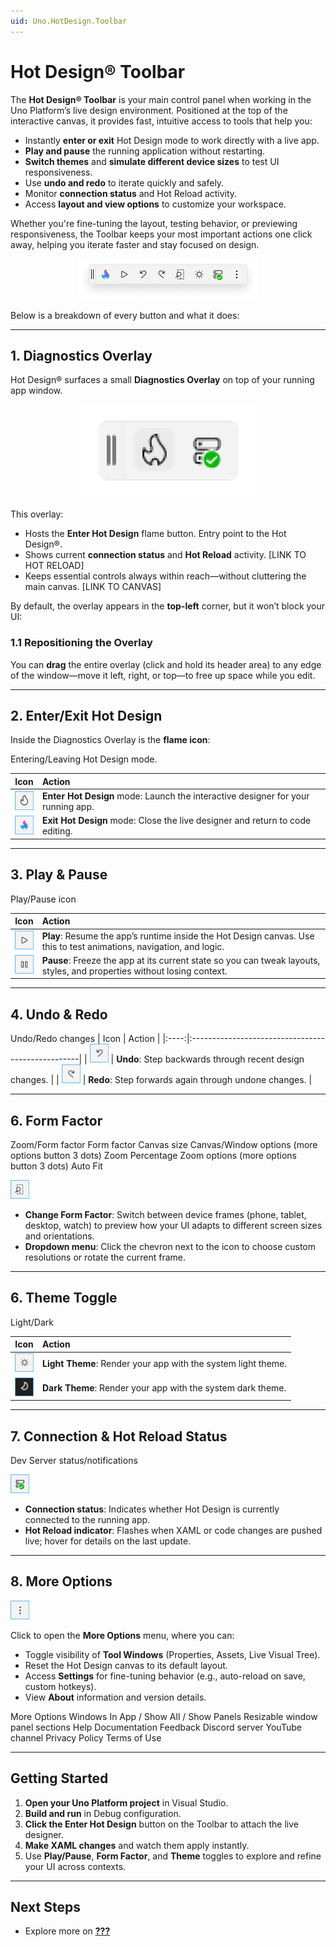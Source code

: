 ```yaml
---
uid: Uno.HotDesign.Toolbar
---
```


# Hot Design® Toolbar

The **Hot Design® Toolbar** is your main control panel when working in the Uno Platform’s live design environment. 
Positioned at the top of the interactive canvas, it provides fast, intuitive access to tools that help you:

- Instantly **enter or exit** Hot Design mode to work directly with a live app.
- **Play and pause** the running application without restarting.
- **Switch themes** and **simulate different device sizes** to test UI responsiveness.
- Use **undo and redo** to iterate quickly and safely.
- Monitor **connection status** and Hot Reload activity.
- Access **layout and view options** to customize your workspace.

Whether you're fine-tuning the layout, testing behavior, or previewing responsiveness, the Toolbar keeps your most important actions one click away, helping you iterate faster and stay focused on design.


<p align="center">
  <img src="Assets/studio-toolbar.png" alt="Hot Design Toolbar" />
</p>


Below is a breakdown of every button and what it does:

---

## 1. Diagnostics Overlay

Hot Design® surfaces a small **Diagnostics Overlay** on top of your running app window. 

<p align="center">
  <img src="Assets/Diagnostics-Overlay.png" alt="Diagnostics Overlay - Hot Design" />
</p>

This overlay:

- Hosts the **Enter Hot Design** flame button.  Entry point to the Hot Design®.
- Shows current **connection status** and **Hot Reload** activity.  [LINK TO HOT RELOAD]
- Keeps essential controls always within reach—without cluttering the main canvas. [LINK TO CANVAS]

By default, the overlay appears in the **top-left** corner, but it won’t block your UI:

### 1.1 Repositioning the Overlay

You can **drag** the entire overlay (click and hold its header area) to any edge of the window—move it left, right, or top—to free up space while you edit.


---


## 2. Enter/Exit Hot Design

Inside the Diagnostics Overlay is the **flame icon**:

Entering/Leaving Hot Design mode.

| Icon | Action                                    |
|:----:|:------------------------------------------|
| <img src="Assets/toolbar-hot-design-enter-icon.png" alt="Enter Hot Design icon" height="30" /> | **Enter Hot Design** mode: Launch the interactive designer for your running app. |
| <img src="Assets/toolbar-hot-design-icon.png" alt="Exit Hot Design icon" height="30" />       | **Exit Hot Design** mode: Close the live designer and return to code editing. |

---

## 3. Play & Pause

Play/Pause icon

| Icon | Action                                                            |
|:----:|:------------------------------------------------------------------|
| <img src="Assets/toolbar-play.png" alt="Play icon" height="30" />   | **Play**: Resume the app’s runtime inside the Hot Design canvas. Use this to test animations, navigation, and logic. |
| <img src="Assets/toolbar-pause.png" alt="Pause icon" height="30" /> | **Pause**: Freeze the app at its current state so you can tweak layouts, styles, and properties without losing context. |

---

## 4. Undo & Redo

Undo/Redo changes
| Icon | Action                                            |
|:----:|:--------------------------------------------------|
| <img src="Assets/toolbar-undo.png" alt="Undo icon" height="30" /> | **Undo**: Step backwards through recent design changes. |
| <img src="Assets/toolbar-redo.png" alt="Redo icon" height="30" /> | **Redo**: Step forwards again through undone changes. |

---

## 6. Form Factor

Zoom/Form factor
Form factor
Canvas size
Canvas/Window options (more options button 3 dots)
Zoom
Percentage
Zoom options (more options button 3 dots)
Auto Fit

<img src="Assets/toolbar-form-factor.png" alt="Form factor icon" height="30" />

- **Change Form Factor**: Switch between device frames (phone, tablet, desktop, watch) to preview how your UI adapts to different screen sizes and orientations.  
- **Dropdown menu**: Click the chevron next to the icon to choose custom resolutions or rotate the current frame.

---

## 6. Theme Toggle

Light/Dark

| Icon | Action                                       |
|:----:|:---------------------------------------------|
| <img src="Assets/toolbar-light-theme.png" alt="Light theme icon" height="30" /> | **Light Theme**: Render your app with the system light theme. |
| <img src="Assets/toolbar-dark-theme.png" alt="Dark theme icon" height="30" />   | **Dark Theme**: Render your app with the system dark theme. |

---

## 7. Connection & Hot Reload Status

Dev Server status/notifications

<img src="Assets/toolbar-connection-status.png" alt="Connection status icon" height="30" />

- **Connection status**: Indicates whether Hot Design is currently connected to the running app.  
- **Hot Reload indicator**: Flashes when XAML or code changes are pushed live; hover for details on the last update.

---


## 8. More Options

<img src="Assets/toolbar-more-options.png" alt="More options icon" height="30" />

Click to open the **More Options** menu, where you can:

- Toggle visibility of **Tool Windows** (Properties, Assets, Live Visual Tree).  
- Reset the Hot Design canvas to its default layout.  
- Access **Settings** for fine-tuning behavior (e.g., auto-reload on save, custom hotkeys).  
- View **About** information and version details.

More Options
Windows
In App / Show All / Show Panels
Resizable window panel sections
Help
Documentation
Feedback
Discord server
YouTube channel
Privacy Policy
Terms of Use

---

## Getting Started

1. **Open your Uno Platform project** in Visual Studio.  
2. **Build and run** in Debug configuration.  
3. **Click the Enter Hot Design** button on the Toolbar to attach the live designer.  
4. **Make XAML changes** and watch them apply instantly.  
5. Use **Play/Pause**, **Form Factor**, and **Theme** toggles to explore and refine your UI across contexts.

---

## Next Steps

- Explore more on **[???](xref:Uno.HotDesign.::;)**  